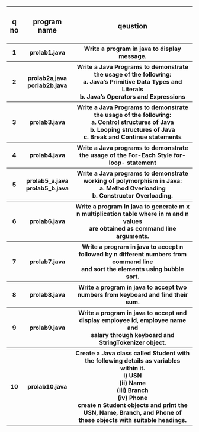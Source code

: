 
<table>
    <tr>
        <th><h3>q no</h3></th>
        <th><h3>program name</h3></th>
        <th><h3>qeustion</h3></th>
    </tr>
    <tr>
        <th>1</th>
        <th>prolab1.java</th>
        <th>Write a program in java to display message.</th>
    </tr>
    <tr>
        <th>2</th>
        <th>prolab2a,java <br> porlab2b.java</th>
        <th>Write a Java Programs to demonstrate the usage of the following:<br>
        a. Java’s Primitive Data Types and Literals<br>
        b. Java’s Operators and Expressions<br>
</th>
    </tr>
    <tr>
        <th>3</th>
        <th>prolab3.java</th>
        <th>Write a Java Programs to demonstrate the usage of the following:<br>
        a. Control structures of Java<br>
        b. Looping structures of Java<br>
        c. Break and Continue statements<br>
</th>
    </tr>
        <tr>
        <th>4</th>
        <th>prolab4.java</th>
        <th>Write a Java programs to demonstrate <br>the usage of the For-Each Style for- loop- statement</th>
    </tr>
    <tr>
        <th>5</th>
        <th>prolab5_a.java<br> prolab5_b.java</th>
        <th>Write a Java programs to demonstrate working of polymorphism in Java:<br>
        a. Method Overloading<br>
        b. Constructor Overloading.<br>
</th>
    </tr>
       <tr>
        <th>6</th>
        <th>prolab6.java</th>
        <th> Write a program in java to generate m x n multiplication table where in m and n values <br>are obtained as command line
        arguments.</th>
    </tr>
    <tr>
        <th>7</th>
        <th>prolab7.java</th>
        <th> Write a program in java to accept n followed by n different numbers from command line<br> and sort the elements using
        bubble sort.</th>
    </tr>
    <tr>
        <th>8</th>
        <th>prolab8.java</th>
        <th>Write a program in java to accept two numbers from keyboard and find their sum.</th>
    </tr>
    <tr>
        <th>9</th>
        <th>prolab9.java</th>
        <th>Write a program in java to accept and display employee id, employee name and<br> salary through keyboard and StringTokenizer
        object.</th>
    </tr>
    <tr>
        <th>10</th>
        <th>prolab10.java</th>
        <th> Create a Java class called Student with the following details as variables within it. <br>
        i) USN <br>
        (ii) Name<br>
        (iii) Branch<br>
        (iv) Phone<br>
        create n Student objects and print the USN, Name, Branch, and Phone of these objects with suitable headings.
</th>
    </tr>
</table>
